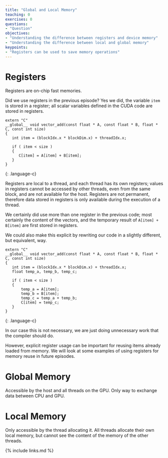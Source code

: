 ```yaml
---
title: "Global and Local Memory"
teaching: 0
exercises: 0
questions:
- "Question"
objectives:
- "Understanding the difference between registers and device memory"
- "Understanding the difference between local and global memory"
keypoints:
- "Registers can be used to save memory operations"
---
```


# Registers

Registers are on-chip fast memories.

Did we use registers in the previous episode?
Yes we did, the variable `item` is stored in a register; all scalar variables defined in the CUDA code are stored in registers.

~~~
extern "C"
__global__ void vector_add(const float * A, const float * B, float * C, const int size)
{
   int item = (blockIdx.x * blockDim.x) + threadIdx.x;
   
   if ( item < size )
   {
      C[item] = A[item] + B[item];
   }
}
~~~
{: .language-c}

Registers are local to a thread, and each thread has its own registers; values in registers cannot be accessed by other threads, even from the same block, and are not available for the host.
Registers are not permanent, therefore data stored in registers is only available during the execution of a thread.

We certainly did use more than one register in the previous code; most certainly the content of the vectors, and the temporary result of `A[item] + B[item]` are first stored in registers.

We could also make this explicit by rewriting our code in a slightly different, but equivalent, way.

~~~
extern "C"
__global__ void vector_add(const float * A, const float * B, float * C, const int size)
{
   int item = (blockIdx.x * blockDim.x) + threadIdx.x;
   float temp_a, temp_b, temp_c;

   if ( item < size )
   {
       temp_a = A[item];
       temp_b = B[item];
       temp_c = temp_a + temp_b;
       C[item] = temp_c;
   }
}
~~~
{: .language-c}

In our case this is not necessary, we are just doing unnecessary work that the compiler should do.

However, explicit register usage can be important for reusing items already loaded from memory.
We will look at some examples of using registers for memory reuse in future episodes.

# Global Memory

Accessible by the host and all threads on the GPU.
Only way to exchange data between CPU and GPU.

# Local Memory

Only accessible by the thread allocating it.
All threads allocate their own local memory, but cannot see the content of the memory of the other threads.

{% include links.md %}